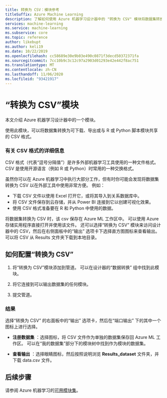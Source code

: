 ```yaml
---
title: 转换为 CSV：模块参考
titleSuffix: Azure Machine Learning
description: 了解如何使用 Azure 机器学习设计器中的 "转换为 CSV" 模块将数据集转换为 CSV 文件，以便以后可以重用。
services: machine-learning
ms.service: machine-learning
ms.subservice: core
ms.topic: reference
author: likebupt
ms.author: keli19
ms.date: 10/22/2019
ms.openlocfilehash: cc58689e30e9b03e490c0871f3decd50372371fa
ms.sourcegitcommit: 7cc10b9c3c12c97a2903d01293e42e442f8ac751
ms.translationtype: MT
ms.contentlocale: zh-CN
ms.lasthandoff: 11/06/2020
ms.locfileid: "93421917"
---
```

# <a name="convert-to-csv-module"></a>“转换为 CSV”模块

本文介绍 Azure 机器学习设计器中的一个模块。

使用此模块，可以将数据集转换为可下载、导出或与 R 或 Python 脚本模块共享的 CSV 格式。

### <a name="more-about-the-csv-format"></a>有关 CSV 格式的详细信息 

CSV 格式（代表“逗号分隔值”）是许多外部机器学习工具使用的一种文件格式。 CSV 是使用开源语言（例如 R 或 Python）时常用的一种交换格式。

虽然你可以在 Azure 机器学习中执行大部分工作，但有时你可能会发现将数据集转换为 CSV 以在外部工具中使用非常方便。 例如：

+ 下载 CSV 文件以使用 Excel 打开它，或将其导入到关系数据库中。  
+ 将 CSV 文件保存到云存储，并从 Power BI 连接到它以创建可视化效果。  
+ 使用 CSV 格式准备要在 R 和 Python 中使用的数据。 

将数据集转换为 CSV 时，该 csv 保存在 Azure ML 工作区中。 可以使用 Azure 存储实用程序直接打开并使用该文件。 还可以选择“转换为 CSV”  模块来访问设计器中的 CSV，然后在右侧面板中的“输出”  选项卡下选择直方图图标来查看输出。 可以将 CSV 从 Results 文件夹下载到本地目录。  

## <a name="how-to-configure-convert-to-csv"></a>如何配置“转换为 CSV”


1.  将“转换为 CSV”模块添加到管道。 可以在设计器的“数据转换”  组中找到此模块。 

2. 将它连接到可以输出数据集的任何模块。   
  
3.  提交管道。

### <a name="results"></a>结果
  

选择“转换为 CSV”  的右面板中的“输出”  选项卡，然后在“端口输出”  下的其中一个图标上进行选择。  

+ **注册数据集** ：选择图标，将 CSV 文件作为单独的数据集保存回 Azure ML 工作区。 可以在“我的数据集”部分下的模块树中找到作为模块的数据集。 

 + **查看输出** ：选择眼睛图标，然后按照说明浏览 **Results_dataset** 文件夹，并下载 data.csv 文件。

## <a name="next-steps"></a>后续步骤

请参阅 Azure 机器学习的[可用模块集](module-reference.md)。 